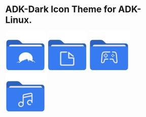 # ADK-Dark Icon Theme for ADK-Linux.

![view](View-1.svg?raw=true) ![view](View-2.svg?raw=true) ![view](View-3.svg?raw=true) ![view](View-4.svg?raw=true)